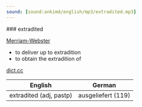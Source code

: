 ```yaml
---
sound: [sound:ankimd/english/mp3/extradited.mp3]
---
```


\### extradited

[Merriam-Webster](https://www.merriam-webster.com/dictionary/extradited)

- to deliver up to extradition
- to obtain the extradition of

[dict.cc](https://www.dict.cc/extradited)

| English        | German       |
| -------------- | ------------ |
| extradited (adj, pastp) | ausgeliefert (119) |
